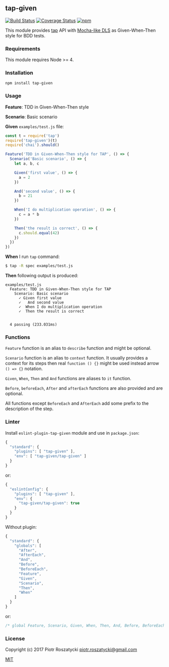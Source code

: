 ## tap-given

[![Build Status](https://secure.travis-ci.org/dex4er/js-tap-given.svg)](http://travis-ci.org/dex4er/js-tap-given) [![Coverage Status](https://coveralls.io/repos/github/dex4er/js-tap-given/badge.svg)](https://coveralls.io/github/dex4er/js-tap-given) [![npm](https://img.shields.io/npm/v/tap-given.svg)](https://www.npmjs.com/package/tap-given)

This module provides [tap](https://www.npmjs.com/package/tap) API with
[Mocha-like DLS](http://www.node-tap.org/mochalike/) as Given-When-Then style
for BDD tests.

### Requirements

This module requires Node >= 4.

### Installation

```shell
npm install tap-given
```

### Usage

__Feature__: TDD in Given-When-Then style

__Scenario__: Basic scenario

__Given__ `examples/test.js` file:

```js
const t = require('tap')
require('tap-given')(t)
require('chai').should()

Feature('TDD in Given-When-Then style for TAP', () => {
  Scenario('Basic scenario', () => {
    let a, b, c

    Given('first value', () => {
      a = 2
    })

    And('second value', () => {
      b = 21
    })

    When('I do multiplication operation', () => {
      c = a * b
    })

    Then('the result is correct', () => {
      c.should.equal(42)
    })
  })
})
```

__When__ I run `tap` command:

```sh
$ tap -R spec examples/test.js
```

__Then__ following output is produced:

```
examples/test.js
  Feature: TDD in Given-When-Then style for TAP
    Scenario: Basic scenario
      ✓ Given first value
      ✓   ‎‎And second value
      ✓  ‎When I do multiplication operation
      ✓  ‎Then the result is correct


  4 passing (233.031ms)
```

### Functions

`Feature` function is an alias to `describe` function and might be optional.

`Scenario` function is an alias to `context` function. It usually provides a
context for its steps then real `function () {}` might be used instead arrow
`() => {}` notation.

`Given`, `When`, `Then` and `And` functions are aliases to `it` function.

`Before`, `beforeEach`, `After` and `afterEach` functions are also provided
and are optional.

All functions except `BeforeEach` and `AfterEach` add some prefix to the
description of the step.

### Linter

Install `eslint-plugin-tap-given` module and use in `package.json`:

```js
{
  "standard": {
    "plugins": [ "tap-given" ],
    "env": [ "tap-given/tap-given" ]
  }
}
```

or:

```js
{
  "eslintConfig": {
    "plugins": [ "tap-given" ],
    "env": {
      "tap-given/tap-given": true
    }
  }
}
```

Without plugin:

```js
{
  "standard": {
    "globals": [
      "After",
      "AfterEach",
      "And",
      "Before",
      "BeforeEach",
      "Feature",
      "Given",
      "Scenario",
      "Then",
      "When"
    ]
  }
}
```

or:

```js
/* global Feature, Scenario, Given, When, Then, And, Before, BeforeEach, After, AfterEach */
```

### License

Copyright (c) 2017 Piotr Roszatycki <piotr.roszatycki@gmail.com>

[MIT](https://opensource.org/licenses/MIT)
